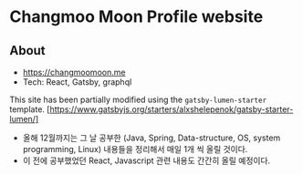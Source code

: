 # Changmoo Moon Profile website

## About
- https://changmoomoon.me
- Tech: React, Gatsby, graphql

This site has been partially modified using the `gatsby-lumen-starter` template.
[https://www.gatsbyjs.org/starters/alxshelepenok/gatsby-starter-lumen/]

- 올해 12월까지는 그 날 공부한 (Java, Spring, Data-structure, OS, system programming, Linux) 내용들을 정리해서 매일 1개 씩 올릴 것이다. 
- 이 전에 공부했었던 React, Javascript 관련 내용도 간간히 올릴 예정이다.